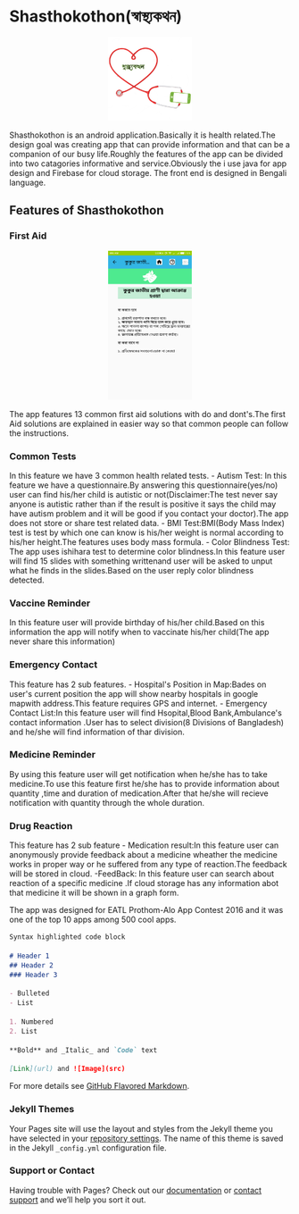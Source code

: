 # Shasthokothon(স্বাস্থ্যকথন)

<p align="center">
<img src="App_images/Logo1.png" class="img-responsive" width="150" height="150" >
</p>
Shasthokothon  is an android application.Basically it is health related.The design goal was creating app that can provide information and that can be a companion of our busy life.Roughly the features of the app can be divided into two catagories informative and service.Obviously the  i use  java for app design and Firebase for cloud storage. The front end is designed in Bengali language.

## Features of Shasthokothon

### First Aid
<p align="center">
  <img width="150" height="267" src="https://github.com/partha117/Shasthokothon-Android-app-/blob/master/App_images/First_aid.png">
</p>
The app features 13 common first aid solutions with do and dont's.The first Aid solutions are explained in easier way so that common people can follow the instructions.

### Common Tests
In this feature we have 3 common health related tests.
    - Autism Test: In this feature we have a questionnaire.By answering this questionnaire(yes/no) user can find his/her child is autistic or not(Disclaimer:The test never say  anyone is autistic rather than if the result is positive it says the child may have autism problem and it will be good if you contact your doctor).The app does not store or share test related data.
    - BMI Test:BMI(Body Mass Index) test is test by which one can know is his/her weight is normal according to his/her height.The features uses body mass formula.
    - Color Blindness Test: The app uses ishihara test to determine color blindness.In this feature user will find 15 slides with something writtenand user will be asked to unput what he finds in the slides.Based on the user reply color blindness detected.
### Vaccine Reminder
In this feature user will provide birthday of his/her child.Based on this information the app will notify when to vaccinate his/her child(The app never share this information)
### Emergency Contact
This feature has 2 sub features.
    - Hospital's Position in Map:Bades on user's current position the app will show nearby hospitals in google mapwith address.This feature requires GPS and internet.
    - Emergency Contact List:In this feature user will find Hsopital,Blood Bank,Ambulance's contact information .User has to select division(8 Divisions of Bangladesh) and he/she will find information of thar division.
### Medicine Reminder
By using this feature user will get notification when he/she has to take medicine.To use this feature first he/she has to provide information about quantity ,time and duration of medication.After that he/she will recieve notification with quantity through the whole duration.
### Drug Reaction
This feature has 2 sub feature
    - Medication result:In this feature user can anonymously provide feedback about a medicine wheather the medicine works in proper way or he suffered from any type of reaction.The feedback will be stored in cloud.
    -FeedBack: In this feature user can search about reaction of a specific medicine .If cloud storage has any information abot that medicine  it will be shown in a graph form.


The app was designed for EATL Prothom-Alo App Contest 2016 and it was one of the top 10 apps among 500 cool apps.
```markdown
Syntax highlighted code block

# Header 1
## Header 2
### Header 3

- Bulleted
- List

1. Numbered
2. List

**Bold** and _Italic_ and `Code` text

[Link](url) and ![Image](src)
```

For more details see [GitHub Flavored Markdown](https://guides.github.com/features/mastering-markdown/).

### Jekyll Themes

Your Pages site will use the layout and styles from the Jekyll theme you have selected in your [repository settings](https://github.com/partha117/Shasthokothon-Android-app-/settings). The name of this theme is saved in the Jekyll `_config.yml` configuration file.

### Support or Contact

Having trouble with Pages? Check out our [documentation](https://help.github.com/categories/github-pages-basics/) or [contact support](https://github.com/contact) and we’ll help you sort it out.
